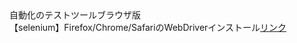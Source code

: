 <div>自動化のテストツールブラウザ版</div>
<div>
【selenium】Firefox/Chrome/SafariのWebDriverインストール<A href="https://qiita.com/hujuu/items/ef89c34fca955cc571ec">リンク</A>
</div>
  

